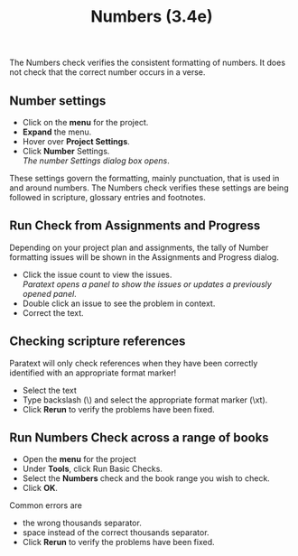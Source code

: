 ﻿---
title: Numbers (3.4e)
---
The Numbers check verifies the consistent formatting of numbers. It does not check that the correct number occurs in a verse.

## Number settings

-   Click on the **menu** for the project.
-   **Expand** the menu.
-   Hover over **Project Settings**.
-   Click **Number** Settings.  
    *The number Settings dialog box opens*.

These settings govern the formatting, mainly punctuation, that is used in and around numbers. The Numbers check verifies these settings are being followed in scripture, glossary entries and footnotes.

## Run Check from Assignments and Progress

Depending on your project plan and assignments, the tally of Number formatting issues will be shown in the Assignments and Progress dialog.

-   Click the issue count to view the issues.  
    *Paratext opens a panel to show the issues or updates a previously opened panel*.
-   Double click an issue to see the problem in context.
-   Correct the text.

## Checking scripture references

Paratext will only check references when they have been correctly identified with an appropriate format marker!

-   Select the text
-   Type backslash (\\) and select the appropriate format marker (\\xt).
-   Click **Rerun** to verify the problems have been fixed.

## Run Numbers Check across a range of books

-   Open the **menu** for the project
-   Under **Tools**, click Run Basic Checks.
-   Select the **Numbers** check and the book range you wish to check.
-   Click **OK**.

Common errors are

-   the wrong thousands separator.
-   space instead of the correct thousands separator.
-   Click **Rerun** to verify the problems have been fixed.

